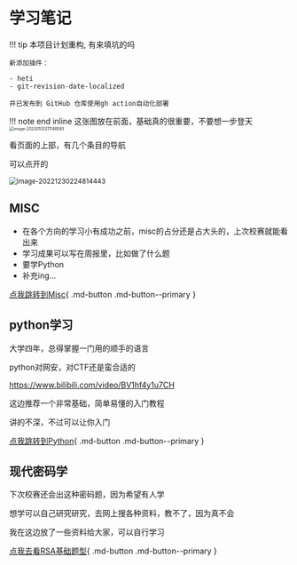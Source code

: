 # 学习笔记

!!! tip
    本项目计划重构, 有来填坑的吗
    
    新添加插件：

    - heti
    - git-revision-date-localized

    并已发布到 GitHub 仓库使用gh action自动化部署


!!! note end inline
    这张图放在前面，基础真的很重要，不要想一步登天
    <img src="https://file.shenghuo2.top/typecho/202301032111969.png" alt="image-20230103211148593" style="zoom:50%;" />

看页面的上部，有几个条目的导航

可以点开的

<img src="https://file.shenghuo2.top/typecho/202212302248516.png" alt="image-20221230224814443" style="zoom:85%;" />


## **MISC**

* 在各个方向的学习小有成功之前，misc的占分还是占大头的，上次校赛就能看出来
* 学习成果可以写在周报里，比如做了什么题
* 要学Python
* 补充ing...

[点我跳转到Misc](./MISC/learn.md){ .md-button .md-button--primary }

## **python学习**

大学四年，总得掌握一门用的顺手的语言

python对网安，对CTF还是蛮合适的

https://www.bilibili.com/video/BV1hf4y1u7CH

这边推荐一个非常基础，简单易懂的入门教程

讲的不深，不过可以让你入门

[点我跳转到Python](./python/index.md){ .md-button .md-button--primary }

## 现代密码学

下次校赛还会出这种密码题，因为希望有人学

想学可以自己研究研究，去网上搜各种资料，教不了，因为真不会

我在这边放了一些资料给大家，可以自行学习

[点我去看RSA基础题型](./01RSA基础篇/index.md){ .md-button .md-button--primary }
